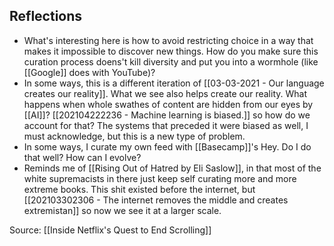 ## Reflections
- What's interesting here is how to avoid restricting choice in a way that makes it impossible to discover new things. How do you make sure this curation process doens't kill diversity and put you into a wormhole (like [[Google]] does with YouTube)? 
- In some ways, this is a different iteration of [[03-03-2021 - Our language creates our reality]]. What we see also helps create our reality. What happens when whole swathes of content are hidden from our eyes by [[AI]]? [[202104222236 - Machine learning is biased.]] so how do we account for that? The systems that preceded it were biased as well, I must acknowledge, but this is a new type of problem. 
- In some ways, I curate my own feed with [[Basecamp]]'s Hey. Do I do that well? How can I evolve? 
- Reminds me of [[Rising Out of Hatred by Eli Saslow]], in that most of the white supremacists in there just keep self curating more and more extreme books. This shit existed before the internet, but [[202103302306 - The internet removes the middle and creates extremistan]] so now we see it at a larger scale. 

Source: [[Inside Netflix's Quest to End Scrolling]]